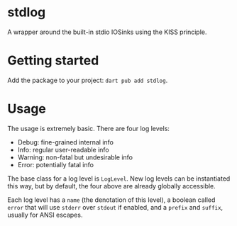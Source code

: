 # stdlog

A wrapper around the built-in stdio IOSinks using the KISS principle.

# Getting started

Add the package to your project: `dart pub add stdlog`.

# Usage

The usage is extremely basic. There are four log levels:

* Debug: fine-grained internal info
* Info: regular user-readable info
* Warning: non-fatal but undesirable info
* Error: potentially fatal info

The base class for a log level is `LogLevel`. New log levels can be instantiated this way, but by default, the four 
above are already globally accessible.

Each log level has a `name` (the denotation of this level), a boolean called `error` that will use `stderr` over 
`stdout` if enabled, and a `prefix` and `suffix`, usually for ANSI escapes.
